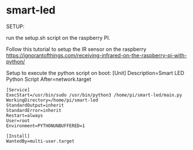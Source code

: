 # smart-led

SETUP:

run the setup.sh script on the raspberry PI.

Follow this tutorial to setup the IR sensor on the raspberry https://ignorantofthings.com/receiving-infrared-on-the-raspberry-pi-with-python/



Setup to execute the python script on boot:
    [Unit]
    Description=Smart LED Python Script
    After=network.target

    [Service]
    ExecStart=/usr/bin/sudo /usr/bin/python3 /home/pi/smart-led/main.py
    WorkingDirectory=/home/pi/smart-led
    StandardOutput=inherit
    StandardError=inherit
    Restart=always
    User=root
    Environment=PYTHONUNBUFFERED=1

    [Install]
    WantedBy=multi-user.target
